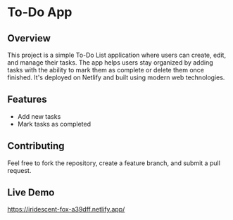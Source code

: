 # To-Do App

## Overview
This project is a simple To-Do List application where users can create, edit, and manage their tasks. The app helps users stay organized by adding tasks with the ability to mark them as complete or delete them once finished. It's deployed on Netlify and built using modern web technologies.

## Features
* Add new tasks
* Mark tasks as completed

## Contributing
Feel free to fork the repository, create a feature branch, and submit a pull request.

## Live Demo
https://iridescent-fox-a39dff.netlify.app/
